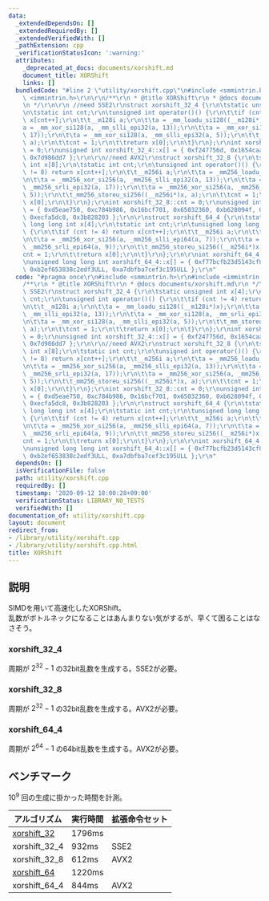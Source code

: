 ```yaml
---
data:
  _extendedDependsOn: []
  _extendedRequiredBy: []
  _extendedVerifiedWith: []
  _pathExtension: cpp
  _verificationStatusIcon: ':warning:'
  attributes:
    _deprecated_at_docs: documents/xorshift.md
    document_title: XORShift
    links: []
  bundledCode: "#line 2 \"utility/xorshift.cpp\"\n#include <smmintrin.h>\r\n#include\
    \ <immintrin.h>\r\n\r\n/**\r\n * @title XORShift\r\n * @docs documents/xorshift.md\r\
    \n */\r\n\r\n //need SSE2\r\nstruct xorshift_32_4 {\r\n\tstatic unsigned int x[4];\r\
    \n\tstatic int cnt;\r\n\tunsigned int operator()() {\r\n\t\tif (cnt != 4) return\
    \ x[cnt++];\r\n\t\t__m128i a;\r\n\t\ta = _mm_loadu_si128((__m128i*)x);\r\n\t\t\
    a = _mm_xor_si128(a, _mm_slli_epi32(a, 13));\r\n\t\ta = _mm_xor_si128(a, _mm_srli_epi32(a,\
    \ 17));\r\n\t\ta = _mm_xor_si128(a, _mm_slli_epi32(a, 5));\r\n\t\t_mm_storeu_si128((__m128i*)x,\
    \ a);\r\n\t\tcnt = 1;\r\n\t\treturn x[0];\r\n\t}\r\n};\r\nint xorshift_32_4::cnt\
    \ = 0;\r\nunsigned int xorshift_32_4::x[] = { 0xf247756d, 0x1654caaa, 0xb2f5e564,\
    \ 0x7d986dd7 };\r\n\r\n//need AVX2\r\nstruct xorshift_32_8 {\r\n\tstatic unsigned\
    \ int x[8];\r\n\tstatic int cnt;\r\n\tunsigned int operator()() {\r\n\t\tif (cnt\
    \ != 8) return x[cnt++];\r\n\t\t__m256i a;\r\n\t\ta = _mm256_loadu_si256((__m256i*)x);\r\
    \n\t\ta = _mm256_xor_si256(a, _mm256_slli_epi32(a, 13));\r\n\t\ta = _mm256_xor_si256(a,\
    \ _mm256_srli_epi32(a, 17));\r\n\t\ta = _mm256_xor_si256(a, _mm256_slli_epi32(a,\
    \ 5));\r\n\t\t_mm256_storeu_si256((__m256i*)x, a);\r\n\t\tcnt = 1;\r\n\t\treturn\
    \ x[0];\r\n\t}\r\n};\r\nint xorshift_32_8::cnt = 0;\r\nunsigned int xorshift_32_8::x[]\
    \ = { 0xd5eae750, 0xc784b986, 0x16bcf701, 0x65032360, 0xb628094f, 0xd8281e7b,\
    \ 0xecfa5dc8, 0x3b828203 };\r\n\r\nstruct xorshift_64_4 {\r\n\tstatic unsigned\
    \ long long int x[4];\r\n\tstatic int cnt;\r\n\tunsigned long long int operator()()\
    \ {\r\n\t\tif (cnt != 4) return x[cnt++];\r\n\t\t__m256i a;\r\n\t\ta = _mm256_loadu_si256((__m256i*)x);\r\
    \n\t\ta = _mm256_xor_si256(a, _mm256_slli_epi64(a, 7));\r\n\t\ta = _mm256_xor_si256(a,\
    \ _mm256_srli_epi64(a, 9));\r\n\t\t_mm256_storeu_si256((__m256i*)x, a);\r\n\t\t\
    cnt = 1;\r\n\t\treturn x[0];\r\n\t}\r\n};\r\n\r\nint xorshift_64_4::cnt = 0;\r\
    \nunsigned long long int xorshift_64_4::x[] = { 0xf77bcfb23d5143cfULL, 0xbda154512ac6f703ULL,\
    \ 0xb2ef653838c2edf3ULL, 0xa7dbfba7cef3c195ULL };\r\n"
  code: "#pragma once\r\n#include <smmintrin.h>\r\n#include <immintrin.h>\r\n\r\n\
    /**\r\n * @title XORShift\r\n * @docs documents/xorshift.md\r\n */\r\n\r\n //need\
    \ SSE2\r\nstruct xorshift_32_4 {\r\n\tstatic unsigned int x[4];\r\n\tstatic int\
    \ cnt;\r\n\tunsigned int operator()() {\r\n\t\tif (cnt != 4) return x[cnt++];\r\
    \n\t\t__m128i a;\r\n\t\ta = _mm_loadu_si128((__m128i*)x);\r\n\t\ta = _mm_xor_si128(a,\
    \ _mm_slli_epi32(a, 13));\r\n\t\ta = _mm_xor_si128(a, _mm_srli_epi32(a, 17));\r\
    \n\t\ta = _mm_xor_si128(a, _mm_slli_epi32(a, 5));\r\n\t\t_mm_storeu_si128((__m128i*)x,\
    \ a);\r\n\t\tcnt = 1;\r\n\t\treturn x[0];\r\n\t}\r\n};\r\nint xorshift_32_4::cnt\
    \ = 0;\r\nunsigned int xorshift_32_4::x[] = { 0xf247756d, 0x1654caaa, 0xb2f5e564,\
    \ 0x7d986dd7 };\r\n\r\n//need AVX2\r\nstruct xorshift_32_8 {\r\n\tstatic unsigned\
    \ int x[8];\r\n\tstatic int cnt;\r\n\tunsigned int operator()() {\r\n\t\tif (cnt\
    \ != 8) return x[cnt++];\r\n\t\t__m256i a;\r\n\t\ta = _mm256_loadu_si256((__m256i*)x);\r\
    \n\t\ta = _mm256_xor_si256(a, _mm256_slli_epi32(a, 13));\r\n\t\ta = _mm256_xor_si256(a,\
    \ _mm256_srli_epi32(a, 17));\r\n\t\ta = _mm256_xor_si256(a, _mm256_slli_epi32(a,\
    \ 5));\r\n\t\t_mm256_storeu_si256((__m256i*)x, a);\r\n\t\tcnt = 1;\r\n\t\treturn\
    \ x[0];\r\n\t}\r\n};\r\nint xorshift_32_8::cnt = 0;\r\nunsigned int xorshift_32_8::x[]\
    \ = { 0xd5eae750, 0xc784b986, 0x16bcf701, 0x65032360, 0xb628094f, 0xd8281e7b,\
    \ 0xecfa5dc8, 0x3b828203 };\r\n\r\nstruct xorshift_64_4 {\r\n\tstatic unsigned\
    \ long long int x[4];\r\n\tstatic int cnt;\r\n\tunsigned long long int operator()()\
    \ {\r\n\t\tif (cnt != 4) return x[cnt++];\r\n\t\t__m256i a;\r\n\t\ta = _mm256_loadu_si256((__m256i*)x);\r\
    \n\t\ta = _mm256_xor_si256(a, _mm256_slli_epi64(a, 7));\r\n\t\ta = _mm256_xor_si256(a,\
    \ _mm256_srli_epi64(a, 9));\r\n\t\t_mm256_storeu_si256((__m256i*)x, a);\r\n\t\t\
    cnt = 1;\r\n\t\treturn x[0];\r\n\t}\r\n};\r\n\r\nint xorshift_64_4::cnt = 0;\r\
    \nunsigned long long int xorshift_64_4::x[] = { 0xf77bcfb23d5143cfULL, 0xbda154512ac6f703ULL,\
    \ 0xb2ef653838c2edf3ULL, 0xa7dbfba7cef3c195ULL };\r\n"
  dependsOn: []
  isVerificationFile: false
  path: utility/xorshift.cpp
  requiredBy: []
  timestamp: '2020-09-12 18:00:28+09:00'
  verificationStatus: LIBRARY_NO_TESTS
  verifiedWith: []
documentation_of: utility/xorshift.cpp
layout: document
redirect_from:
- /library/utility/xorshift.cpp
- /library/utility/xorshift.cpp.html
title: XORShift
---
```


## 説明
SIMDを用いて高速化したXORShift。<br>
乱数がボトルネックになることはあんまりない気がするが、早くて困ることはなさそう。

### xorshift_32_4
周期が $2^{32} - 1$ の32bit乱数を生成する。SSE2が必要。

### xorshift_32_8
周期が $2^{32} - 1$ の32bit乱数を生成する。AVX2が必要。

### xorshift_64_4
周期が $2^{64} - 1$ の64bit乱数を生成する。AVX2が必要。

## ベンチマーク
$10^9$ 回の生成に掛かった時間を計測。

| アルゴリズム  | 実行時間 | 拡張命令セット | 
| ------------- | :------- | :------------- | 
| [xorshift_32](https://ja.wikipedia.org/wiki/Xorshift)   | 1796ms   |                | 
| xorshift_32_4 | 932ms    | SSE2           | 
| xorshift_32_8 | 612ms    | AVX2           | 
| [xorshift_64](https://ja.wikipedia.org/wiki/Xorshift)   | 1220ms   |                | 
| xorshift_64_4 | 844ms    | AVX2           | 